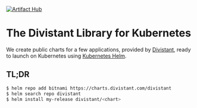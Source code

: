 [![Artifact Hub](https://img.shields.io/endpoint?url=https://artifacthub.io/badge/repository/divistant)](https://artifacthub.io/packages/search?repo=divistant)

# The Divistant Library for Kubernetes

We create public charts for a few applications, provided by [Divistant](https://divistant.com), ready to launch on Kubernetes using [Kubernetes Helm](https://github.com/helm/helm).

## TL;DR

```bash
$ helm repo add bitnami https://charts.divistant.com/divistant
$ helm search repo divistant
$ helm install my-release divistant/<chart>
```